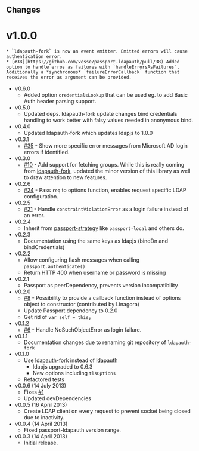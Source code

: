## Changes

# v1.0.0
    * `ldapauth-fork` is now an event emitter. Emitted errors will cause authentication error.
    * [#38](https://github.com/vesse/passport-ldapauth/pull/38) Added option to handle erros as failures with `handleErrorsAsFailures`. Additionally a *synchronous* `failureErrorCallback` function that receives the error as argument can be provided.
* v0.6.0
    * Added option `credentialsLookup` that can be used eg. to add Basic Auth header parsing support.
* v0.5.0
    * Updated deps. ldapauth-fork update changes bind credentials handling to work better with falsy values needed in anonymous bind.
* v0.4.0
    * Updated ldapauth-fork which updates ldapjs to 1.0.0
* v0.3.1
    * [#35](https://github.com/vesse/passport-ldapauth/issues/35) - Show more specific error messages from Microsoft AD login errors if identified.
* v0.3.0
    * [#10](https://github.com/vesse/passport-ldapauth/issues/10) - Add support for fetching groups. While this is really coming from [ldapauth-fork](https://github.com/vesse/node-ldapauth-fork), updated the minor version of this library as well to draw attention to new features.
* v0.2.6
    * [#24](https://github.com/vesse/passport-ldapauth/pull/24) - Pass `req` to options function, enables request specific LDAP configuration.
* v0.2.5
    * [#21](https://github.com/vesse/passport-ldapauth/issues/21) - Handle `constraintViolationError` as a login failure instead of an error.
* v0.2.4
    * Inherit from [passport-strategy](https://github.com/jaredhanson/passport-strategy) like `passport-local` and others do.
* v0.2.3
    * Documentation using the same keys as ldapjs (bindDn and bindCredentials)
* v0.2.2
    * Allow configuring flash messages when calling `passport.authenticate()`
    * Return HTTP 400 when username or password is missing
* v0.2.1
    * Passport as peerDependency, prevents version incompatibility
* v0.2.0
    * [#8](https://github.com/vesse/passport-ldapauth/issues/8) - Possibility to provide a callback function instead of options object to constructor (contributed by Linagora)
    * Update Passport dependency to 0.2.0
    * Get rid of `var self = this;`
* v0.1.2
    * [#6](https://github.com/vesse/passport-ldapauth/issues/6) - Handle NoSuchObjectError as login failure.
* v0.1.1
    * Documentation changes due to renaming git repository of `ldapauth-fork`
* v0.1.0
    * Use [ldapauth-fork](https://github.com/vesse/node-ldapauth-fork) instead of
      [ldapauth](https://github.com/trentm/node-ldapauth)
        * ldapjs upgraded to 0.6.3
        * New options including `tlsOptions`
    * Refactored tests
* v0.0.6 (14 July 2013)
    * Fixes [#1](https://github.com/vesse/passport-ldapauth/issues/1)
    * Updated devDependencies
* v0.0.5 (16 April 2013)
    * Create LDAP client on every request to prevent socket being closed due
      to inactivity.
* v0.0.4 (14 April 2013)
    * Fixed passport-ldapauth version range.
* v0.0.3 (14 April 2013)
    * Initial release.
